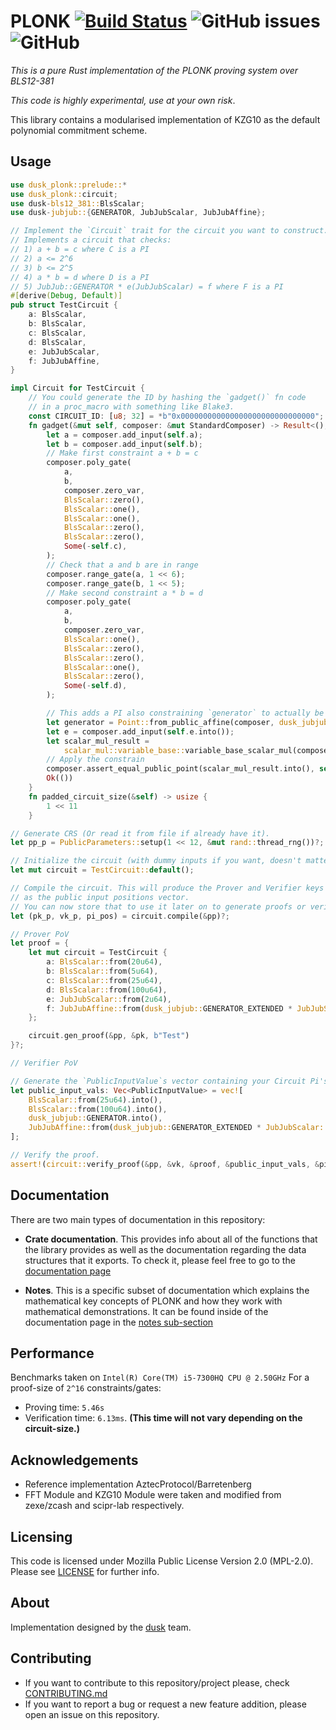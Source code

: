 # PLONK [![Build Status](https://travis-ci.com/dusk-network/plonk.svg?branch=master)](https://travis-ci.com/dusk-network/plonk) ![GitHub issues](https://img.shields.io/github/issues-raw/dusk-network/plonk?style=plastic) ![GitHub](https://img.shields.io/github/license/dusk-network/plonk?color=%230E55EF)

_This is a pure Rust implementation of the PLONK proving system over BLS12-381_

_This code is highly experimental, use at your own risk_.

This library contains a modularised implementation of KZG10 as the default polynomial commitment scheme.

## Usage

```rust
use dusk_plonk::prelude::*
use dusk_plonk::circuit;
use dusk-bls12_381::BlsScalar;
use dusk-jubjub::{GENERATOR, JubJubScalar, JubJubAffine};

// Implement the `Circuit` trait for the circuit you want to construct.
// Implements a circuit that checks:
// 1) a + b = c where C is a PI
// 2) a <= 2^6
// 3) b <= 2^5
// 4) a * b = d where D is a PI
// 5) JubJub::GENERATOR * e(JubJubScalar) = f where F is a PI
#[derive(Debug, Default)]
pub struct TestCircuit {
    a: BlsScalar,
    b: BlsScalar,
    c: BlsScalar,
    d: BlsScalar,
    e: JubJubScalar,
    f: JubJubAffine,
}

impl Circuit for TestCircuit {
    // You could generate the ID by hashing the `gadget()` fn code
    // in a proc_macro with something like Blake3.
    const CIRCUIT_ID: [u8; 32] = *b"0x000000000000000000000000000000";
    fn gadget(&mut self, composer: &mut StandardComposer) -> Result<(), Error> {
        let a = composer.add_input(self.a);
        let b = composer.add_input(self.b);
        // Make first constraint a + b = c
        composer.poly_gate(
            a,
            b,
            composer.zero_var,
            BlsScalar::zero(),
            BlsScalar::one(),
            BlsScalar::one(),
            BlsScalar::zero(),
            BlsScalar::zero(),
            Some(-self.c),
        );
        // Check that a and b are in range
        composer.range_gate(a, 1 << 6);
        composer.range_gate(b, 1 << 5);
        // Make second constraint a * b = d
        composer.poly_gate(
            a,
            b,
            composer.zero_var,
            BlsScalar::one(),
            BlsScalar::zero(),
            BlsScalar::zero(),
            BlsScalar::one(),
            BlsScalar::zero(),
            Some(-self.d),
        );

        // This adds a PI also constraining `generator` to actually be `dusk_jubjub::GENERATOR`
        let generator = Point::from_public_affine(composer, dusk_jubjub::GENERATOR);
        let e = composer.add_input(self.e.into());
        let scalar_mul_result =
            scalar_mul::variable_base::variable_base_scalar_mul(composer, e, generator);
        // Apply the constrain
        composer.assert_equal_public_point(scalar_mul_result.into(), self.f);
        Ok(())
    }
    fn padded_circuit_size(&self) -> usize {
        1 << 11
    }

// Generate CRS (Or read it from file if already have it).
let pp_p = PublicParameters::setup(1 << 12, &mut rand::thread_rng())?;

// Initialize the circuit (with dummy inputs if you want, doesn't matter).
let mut circuit = TestCircuit::default();

// Compile the circuit. This will produce the Prover and Verifier keys as well
// as the public input positions vector.
// You can now store that to use it later on to generate proofs or verify them.
let (pk_p, vk_p, pi_pos) = circuit.compile(&pp)?;

// Prover PoV
let proof = {
    let mut circuit = TestCircuit {
        a: BlsScalar::from(20u64),
        b: BlsScalar::from(5u64),
        c: BlsScalar::from(25u64),
        d: BlsScalar::from(100u64),
        e: JubJubScalar::from(2u64),
        f: JubJubAffine::from(dusk_jubjub::GENERATOR_EXTENDED * JubJubScalar::from(2u64)),
    };

    circuit.gen_proof(&pp, &pk, b"Test")
}?;

// Verifier PoV

// Generate the `PublicInputValue`s vector containing your Circuit Pi's **ordered**.
let public_input_vals: Vec<PublicInputValue> = vec![
    BlsScalar::from(25u64).into(),
    BlsScalar::from(100u64).into(),
    dusk_jubjub::GENERATOR.into(),
    JubJubAffine::from(dusk_jubjub::GENERATOR_EXTENDED * JubJubScalar::from(2u64)).into(),
];

// Verify the proof.
assert!(circuit::verify_proof(&pp, &vk, &proof, &public_input_vals, &pi_pos, b"Test").is_ok());
```

## Documentation

There are two main types of documentation in this repository:

- **Crate documentation**. This provides info about all of the functions that the library provides as well
  as the documentation regarding the data structures that it exports. To check it, please feel free to go to
  the [documentation page](https://dusk-network.github.io/plonk/dusk_plonk/index.html)

- **Notes**. This is a specific subset of documentation which explains the mathematical key concepts
  of PLONK and how they work with mathematical demonstrations. It can be found inside of the documentation
  page in the [notes sub-section](https://dusk-network.github.io/plonk/dusk_plonk/notes/index.html)

## Performance

Benchmarks taken on `Intel(R) Core(TM) i5-7300HQ CPU @ 2.50GHz`
For a proof-size of `2^16` constraints/gates:

- Proving time: `5.46s`
- Verification time: `6.13ms`. **(This time will not vary depending on the circuit-size.)**

## Acknowledgements

- Reference implementation AztecProtocol/Barretenberg
- FFT Module and KZG10 Module were taken and modified from zexe/zcash and scipr-lab respectively.

## Licensing

This code is licensed under Mozilla Public License Version 2.0 (MPL-2.0). Please see [LICENSE](https://github.com/dusk-network/plonk/blob/master/LICENSE) for further info.

## About

Implementation designed by the [dusk](https://dusk.network) team.

## Contributing

- If you want to contribute to this repository/project please, check [CONTRIBUTING.md](https://github.com/dusk-network/plonk/blob/master/CONTRIBUTING.md)
- If you want to report a bug or request a new feature addition, please open an issue on this repository.

